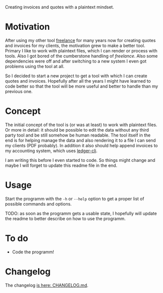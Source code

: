 Creating invoices and quotes with a plaintext mindset.

# Motivation

After using my other tool [freelance](https://github.com/Tagirijus/freelance) for many years now for creating quotes and invoices for my clients, the motivation grew to make a better tool. Primary I like to work with plaintext files, which I can render or process with tools. Also I got bored of the cumberstone handling of _freelance_. Also some dependencies were off and after switching to a new system I even got problems using the tool at all.

So I decided to start a new project to get a tool with which I can create quotes and invoices. Hopefully after all the years I might have learned to code better so that the tool will be more useful and better to handle than my previous one.

# Concept

The initial concept of the tool is (or was at least) to work with plaintext files. Or more in detail: it should be possible to edit the data without any third party tool and be still somehow be human readable. The tool itself in the end is for helping manage the data and also rendering it to a file I can send my clients (PDF probably). In addition it also should help append invoices to my accounting system, which uses [ledger-cli](https://ledger-cli.org/).

I am writing this before I even started to code. So things might change and maybe I will forget to update this readme file in the end.

# Usage

Start the programm with the `-h` or `--help` option to get a proper list of possible commands and options.

TODO: as soon as the programm gets a usable state, I hopefully will update the readme to better describe on how to use the programm.

# To do

- Code the programm!

# Changelog

The changelog [is here: CHANGELOG.md](CHANGELOG.md).
